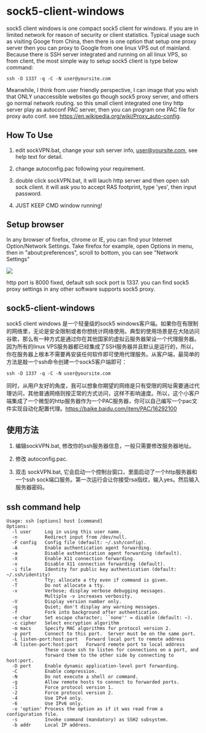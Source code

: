 # sock5-client-windows

sock5 client windows is one compact sock5 client for windows. if you are in limited network for reason of security or client statistics. Typical usage such as visiting Googe from China, then there is one option that setup one proxy server then you can proxy to Google from one linux VPS out of mainland. Because there is SSH server integrated and running on all linux VPS, so from client, the most simple way to setup sock5 client is type below command:

```shell
ssh -D 1337 -q -C -N user@yoursite.com
```

Meanwhile, I think from user friendly perspective, I can image that you wish that ONLY unaccessible websites go though sock5 proxy server, and others go normal network routing. so this small client integrated one tiny http server play as autoconf PAC server, then you can program one PAC file for proxy auto conf. see https://en.wikipedia.org/wiki/Proxy_auto-config.

## How To Use

1. edit sockVPN.bat, change your ssh server info, user@yoursite.com, see help text for detail.

2. change autoconfig.pac following your requirement.

3. double click sockVPN.bat, it will lauch http server and then open ssh sock client. it will ask you to accept RAS footprint, type 'yes', then input password.

4. JUST KEEP CMD window running!

 ## Setup browser  

In any browser of firefox, chrome or IE, you can find your Internet Option/Network Settings. Take firefox for example, open Options in menu, then in "about:preferences", scroll to bottom, you can see "Network Settings"

![](https://raw.githubusercontent.com/alexmao86/sock5-client-windows/master/firefox-settings-snapshot.jpg)

http port is 8000 fixed, default ssh sock port is 1337. you can find sock5 proxy settings in any other software supports sock5 proxy. 

## sock5-client-windows
sock5 client windows 是一个轻量级的sock5 windows客户端。如果你在有限制的网络里，无论是安全限制或者你想统计网络使用。典型的使用场景是在大陆访问谷歌，那么有一种方式是通过你在其他国家的虚拟云服务器架设一个代理服务器。因为所有的linux VPS服务器都已经集成了SSH服务器并且默认是运行的，所以，你在服务器上根本不需要再安装任何软件即可使用代理服务。从客户端，最简单的方法是敲一个ssh命令创建一个sock5客户端即可：

```shell
ssh -D 1337 -q -C -N user@yoursite.com
```
同时，从用户友好的角度，我可以想象你期望的网络是只有受限的网址需要通过代理访问，其他普通网络则按正常的方式访问，这样不影响速度。所以，这个小客户端集成了一个微型的http服务器作为一个PAC服务器，你可以自己编写一个pac文件实现自动化配置代理。https://baike.baidu.com/item/PAC/16292100
## 使用方法

1. 编辑sockVPN.bat, 修改你的ssh服务器信息，一般只需要修改服务器地址。

2. 修改 autoconfig.pac.

3. 双击 sockVPN.bat, 它会启动一个控制台窗口，里面启动了一个http服务器和一个ssh sock端口服务。第一次运行会让你接受rsa指纹，输入yes。然后输入服务器密码。

## ssh command help
```
Usage: ssh [options] host [command]
Options:
  -l user     Log in using this user name.
  -n          Redirect input from /dev/null.
  -F config   Config file (default: ~/.ssh/config).
  -A          Enable authentication agent forwarding.
  -a          Disable authentication agent forwarding (default).
  -X          Enable X11 connection forwarding.
  -x          Disable X11 connection forwarding (default).
  -i file     Identity for public key authentication (default: ~/.ssh/identity)
  -t          Tty; allocate a tty even if command is given.
  -T          Do not allocate a tty.
  -v          Verbose; display verbose debugging messages.
              Multiple -v increases verbosity.
  -V          Display version number only.
  -q          Quiet; don't display any warning messages.
  -f          Fork into background after authentication.
  -e char     Set escape character; ``none'' = disable (default: ~).
  -c cipher   Select encryption algorithm
  -m macs     Specify MAC algorithms for protocol version 2.
  -p port     Connect to this port.  Server must be on the same port.
  -L listen-port:host:port   Forward local port to remote address
  -R listen-port:host:port   Forward remote port to local address
              These cause ssh to listen for connections on a port, and
              forward them to the other side by connecting to host:port.
  -D port     Enable dynamic application-level port forwarding.
  -C          Enable compression.
  -N          Do not execute a shell or command.
  -g          Allow remote hosts to connect to forwarded ports.
  -1          Force protocol version 1.
  -2          Force protocol version 2.
  -4          Use IPv4 only.
  -6          Use IPv6 only.
  -o 'option' Process the option as if it was read from a configuration file.
  -s          Invoke command (mandatory) as SSH2 subsystem.
  -b addr     Local IP address.
```


